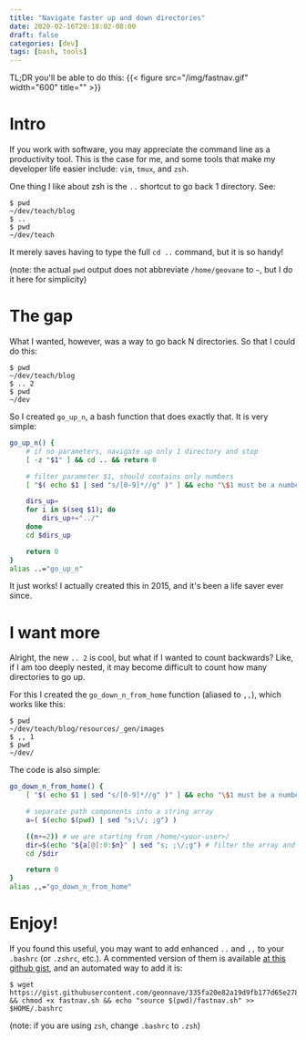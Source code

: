```yaml
---
title: "Navigate faster up and down directories"
date: 2020-02-16T20:18:02-08:00
draft: false
categories: [dev]
tags: [bash, tools]
---
```


TL;DR you'll be able to do this:
{{< figure src="/img/fastnav.gif" width="600" title="" >}}

# Intro

If you work with software, you may appreciate the command line as a productivity tool.
This is the case for me, and some tools that make my developer life easier include: `vim`, `tmux`, and `zsh`.

One thing I like about zsh is the `..` shortcut to go back 1 directory. See:

```
$ pwd
~/dev/teach/blog
$ ..
$ pwd
~/dev/teach
```

It merely saves having to type the full `cd ..` command, but it is so handy!

(note: the actual `pwd` output does not abbreviate `/home/geovane` to `~`, but I do it here for simplicity)


# The gap

What I wanted, however, was a way to go back N directories. So that I could do this:


```
$ pwd
~/dev/teach/blog
$ .. 2
$ pwd
~/dev
```

So I created `go_up_n`, a bash function that does exactly that.
It is very simple:

```bash
go_up_n() {
    # if no parameters, navigate up only 1 directory and stop
    [ -z "$1" ] && cd .. && return 0

    # filter parameter $1, should contains only numbers
    [ "$( echo $1 | sed "s/[0-9]*//g" )" ] && echo "\$1 must be a number" && return 1 || n=$1

    dirs_up=
    for i in $(seq $1); do
        dirs_up+="../"
    done
    cd $dirs_up

    return 0
}
alias ..="go_up_n"
```

It just works! I actually created this in 2015, and it's been a life saver ever since.

# I want more

Alright, the new `.. 2` is cool, but what if I wanted to count backwards? 
Like, if I am too deeply nested, it may become difficult to count how many directories to go up.

For this I created the `go_down_n_from_home` function (aliased to `,,`), which works like this:

```
$ pwd
~/dev/teach/blog/resources/_gen/images
$ ,, 1
$ pwd
~/dev/
```

The code is also simple:

```bash
go_down_n_from_home() {
    [ "$( echo $1 | sed "s/[0-9]*//g" )" ] && echo "\$1 must be a number" && return 1 || n=$1

    # separate path components into a string array
    a=( $(echo $(pwd) | sed "s;\/; ;g") )

    ((n+=2)) # we are starting from /home/<your-user>/
    dir=$(echo "${a[@]:0:$n}" | sed "s; ;\/;g") # filter the array and put slashes back
    cd /$dir

    return 0
}
alias ,,="go_down_n_from_home"

```

# Enjoy!

If you found this useful, you may want to add enhanced `..` and `,,` to your `.bashrc` (or `.zshrc`, etc.).
A commented version of them is available [at this github gist](https://gist.github.com/geonnave/335fa20e82a19d9fb177d65e27828fe2), and an automated way to add it is:

```
$ wget https://gist.githubusercontent.com/geonnave/335fa20e82a19d9fb177d65e27828fe2/raw/709a98cdb6b6b514b66c31a6cab4af41f99a3793/fastnav.sh && chmod +x fastnav.sh && echo "source $(pwd)/fastnav.sh" >> $HOME/.bashrc
```

(note: if you are using `zsh`, change `.bashrc` to `.zsh`)
